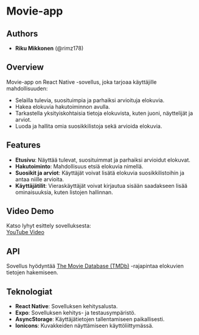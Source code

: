# Movie-app

## Authors
- **Riku Mikkonen** (@rimz178)

## Overview
Movie-app on React Native -sovellus, joka tarjoaa käyttäjille mahdollisuuden:
- Selailla tulevia, suosituimpia ja parhaiksi arvioituja elokuvia.
- Hakea elokuvia hakutoiminnon avulla.
- Tarkastella yksityiskohtaisia tietoja elokuvista, kuten juoni, näyttelijät ja arviot.
- Luoda ja hallita omia suosikkilistoja sekä arvioida elokuvia.

## Features
- **Etusivu**: Näyttää tulevat, suosituimmat ja parhaiksi arvioidut elokuvat.
- **Hakutoiminto**: Mahdollisuus etsiä elokuvia nimellä.
- **Suosikit ja arviot**: Käyttäjät voivat lisätä elokuvia suosikkilistoihin ja antaa niille arvioita.
- **Käyttäjätilit**: Vieraskäyttäjät voivat kirjautua sisään saadakseen lisää ominaisuuksia, kuten listojen hallinnan.

## Video Demo
Katso lyhyt esittely sovelluksesta:  
[YouTube Video](https://youtube.com/shorts/S47AQkW6iMY?feature=share)

## API
Sovellus hyödyntää [The Movie Database (TMDb)](https://www.themoviedb.org/) -rajapintaa elokuvien tietojen hakemiseen.

## Teknologiat
- **React Native**: Sovelluksen kehitysalusta.
- **Expo**: Sovelluksen kehitys- ja testausympäristö.
- **AsyncStorage**: Käyttäjätietojen tallentamiseen paikallisesti.
- **Ionicons**: Kuvakkeiden näyttämiseen käyttöliittymässä.

